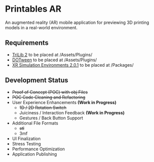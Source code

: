 # Printables AR

An augmented reality (AR) mobile application for previewing 3D printing models in a real-world environment.

## Requirements

- [TriLib 2](https://assetstore.unity.com/packages/tools/modeling/trilib-2-model-loading-package-157548) to be placed at /Assets/Plugins/
- [DOTween](https://dotween.demigiant.com/download.php) to be placed at /Assets/Plugins/
- [XR Simulation Environments 2.0.1](https://github.com/Unity-Technologies/com.unity.xr-content.xr-sim-environments/releases/download/2.0.1/com.unity.xr-content.xr-sim-environments-2.0.1.tgz) to be placed at /Packages/

## Development Status

- ~~Proof of Concept (POC) with obj Files~~
- ~~POC Code Cleaning and Refactoring~~
- User Experience Enhancements **(Work in Progress)**
    - ~~1D / 2D Rotation Switch~~
    - Juiciness / Interaction Feedback **(Work in Progress)**
    - Gestures / Back Button Support
- Additional File Formats
    - ~~stl~~
    - 3mf
- UI Finalization
- Stress Testing
- Performance Optimization
- Application Publishing
